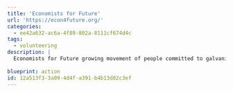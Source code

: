 ```yaml
---
title: 'Economists for Future'
url: 'https://econ4future.org/'
categories:
  - ee42a632-ac6a-4f89-802a-8111cf674d4c
tags:
  - volunteering
description: |
  Economists for Future growing movement of people committed to galvanising the economics community behind addressing the greatest challenge of our day. If the discipline which dedicates itself to studying the economy cannot sufficiently engage in the economic transformation that the climate science requires, then who else can be expected to do this?
  
blueprint: action
id: 12a513f3-3a09-4d4f-a391-b4b13d82c3ef
---
```

